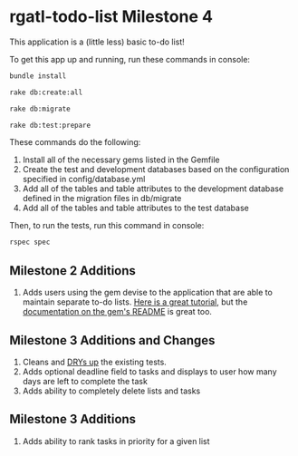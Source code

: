rgatl-todo-list Milestone 4
============================

This application is a (little less) basic to-do list!

To get this app up and running, run these commands in console:

```bash
bundle install
```
```bash
rake db:create:all
```
```bash
rake db:migrate
```
```bash
rake db:test:prepare
```

These commands do the following:
  1. Install all of the necessary gems listed in the Gemfile
  2. Create the test and development databases based on the configuration specified in config/database.yml
  3. Add all of the tables and table attributes to the development database defined in the migration files in db/migrate
  4. Add all of the tables and table attributes to the test database

Then, to run the tests, run this command in console:
```bash
rspec spec
```


Milestone 2 Additions
---------------------
1. Adds users using the gem devise to the application that are able to maintain separate to-do lists. [Here is a great tutorial](http://guides.railsgirls.com/devise/), but the [documentation on the gem's README](https://github.com/plataformatec/devise) is great too.

Milestone 3 Additions and Changes
---------------------------------

1. Cleans and [DRYs up](http://en.wikipedia.org/wiki/Don't_repeat_yourself) the existing tests.
2. Adds optional deadline field to tasks and displays to user how many days are left to complete the task
3. Adds ability to completely delete lists and tasks

Milestone 3 Additions
---------------------

1. Adds ability to rank tasks in priority for a given list
